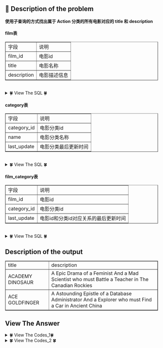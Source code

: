 ## &#128044; Description of the problem

**使用子查询的方式找出属于 Action 分类的所有电影对应的 title 和 description**

#### film表

<table border="1" cellpadding="2" cellspacing="0">   <tbody>    <tr>     <td>      字段     </td>     <td>      说明     </td>    </tr>    <tr>     <td>      film_id     </td>     <td>      电影id     </td>    </tr>    <tr>     <td>      title     </td>     <td>      电影名称     </td>    </tr>    <tr>     <td>      description     </td>     <td>      电影描述信息     </td>    </tr>   </tbody>  </table>

<br>

<details>
<summary> &#127808; View The SQL &#127808; </summary>

```sql
CREATE TABLE IF NOT EXISTS film (
film_id smallint(5)  NOT NULL DEFAULT '0',
title varchar(255) NOT NULL,
description text,
PRIMARY KEY (film_id));
```
  
```sql
INSERT INTO film VALUES(1,'ACADEMY DINOSAUR','A Epic Drama of a Feminist And a Mad Scientist who must Battle a Teacher in The Canadian Rockies');
INSERT INTO film VALUES(2,'ACE GOLDFINGER','A Astounding Epistle of a Database Administrator And a Explorer who must Find a Car in Ancient China');
INSERT INTO film VALUES(3,'ADAPTATION HOLES','A Astounding Reflection of a Lumberjack And a Car who must Sink a Lumberjack in A Baloon Factory');
```
</details>

#### category表

<table border="1" cellpadding="2" cellspacing="0">   <tbody>    <tr>     <td>      字段     </td>     <td>      说明     </td>    </tr>    <tr>     <td>      category_id     </td>     <td>      电影分类id     </td>    </tr>    <tr>     <td>      name     </td>     <td>      电影分类名称     </td>    </tr>    <tr>     <td>      last_update     </td>     <td>      电影分类最后更新时间     </td>    </tr>   </tbody>  </table>

<br>

<details>
<summary> &#127808; View The SQL &#127808; </summary>

```sql
CREATE TABLE category  (
category_id  tinyint(3)  NOT NULL ,
name  varchar(25) NOT NULL, `last_update` timestamp,
PRIMARY KEY ( category_id ));
```
```sql

INSERT INTO category VALUES(1,'Action','2006-02-14 20:46:27');
INSERT INTO category VALUES(2,'Animation','2006-02-14 20:46:27');
INSERT INTO category VALUES(3,'Children','2006-02-14 20:46:27');
INSERT INTO category VALUES(4,'Classics','2006-02-14 20:46:27');
INSERT INTO category VALUES(5,'Comedy','2006-02-14 20:46:27');
INSERT INTO category VALUES(6,'Documentary','2006-02-14 20:46:27');
```
</details>

#### film_category表 

<table border="1" cellpadding="2" cellspacing="0">   <tbody>    <tr>     <td>      字段     </td>     <td>      说明     </td>    </tr>    <tr>     <td>      film_id     </td>     <td>      电影id     </td>    </tr>    <tr>     <td>      category_id     </td>     <td>      电影分类id     </td>    </tr>    <tr>     <td>      last_update     </td>     <td>      电影id和分类id对应关系的最后更新时间     </td>    </tr>   </tbody>  </table> 

<br>

<details>
<summary> &#127808; View The SQL &#127808; </summary>

```sql
CREATE TABLE film_category  (
film_id  smallint(5)  NOT NULL,
category_id  tinyint(3)  NOT NULL, `last_update` timestamp);
```
```sql

INSERT INTO film_category VALUES(1,1,'2006-02-14 21:07:09');
INSERT INTO film_category VALUES(2,1,'2006-02-14 21:07:09');
INSERT INTO film_category VALUES(3,6,'2006-02-14 21:07:09');
```
</details>

## Description of the output

<table border="1" cellpadding="2" cellspacing="0">   <tbody>    <tr>     <td>      <span>title</span><br>     </td>     <td>      <span>description</span><br>     </td>    </tr>    <tr>     <td>      <span>ACADEMY DINOSAUR</span><br>     </td>     <td>      <span>A Epic Drama of a Feminist And a Mad Scientist who must Battle a Teacher in The Canadian Rockies</span><br>     </td>    </tr>    <tr>     <td>      <span>ACE GOLDFINGER</span><br>     </td>     <td>      <span>A Astounding Epistle of a Database Administrator And a Explorer who must Find a Car in Ancient China</span><br>     </td>    </tr>   </tbody>  </table> 

## View The Answer

<details>
<summary>&#127808; View The Codes_1&#127808;</summary>
  


```sql
select f.title, f.description
from film f 
where f.film_id in (
    select fc.film_id
    from film_category fc right join category c
    on fc.category_id = c.category_id
    where c.name = "Action"
)
```
</details>

<details>
<summary>&#127808; View The Codes_2 &#127808;</summary>
  


```sql
select f.title, f.description
from (
select c.category_id , f.film_id
from film_category fc , category c , film f
WHERE f.film_id =fc.film_id
AND fc.category_id = c.category_id
AND c.name = 'Action'
) a , film f
WHERE f.film_id = a.film_id
;
```
</details>